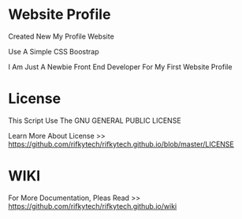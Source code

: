 # Website Profile
Created New My Profile Website 

Use A Simple CSS Boostrap

I Am Just A Newbie Front End Developer For My First Website Profile

# License

This Script Use The GNU GENERAL PUBLIC LICENSE

Learn More About License >> https://github.com/rifkytech/rifkytech.github.io/blob/master/LICENSE 


# WIKI

For More Documentation, Pleas Read >> https://github.com/rifkytech/rifkytech.github.io/wiki






